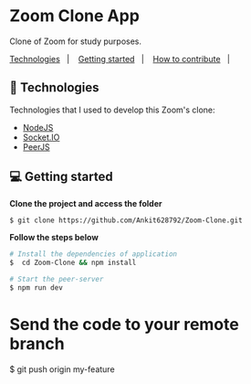 

# Zoom Clone App

<p align="left">Clone of Zoom for study purposes.</p>

<p align="left">
  <a href="#-technologies">Technologies</a>&nbsp;&nbsp;&nbsp;|&nbsp;&nbsp;&nbsp;
  <a href="#-getting-started">Getting started</a>&nbsp;&nbsp;&nbsp;|&nbsp;&nbsp;&nbsp;
  <a href="#-how-to-contribute">How to contribute</a>&nbsp;&nbsp;&nbsp;|&nbsp;&nbsp;&nbsp;
</p>

## 🚀 Technologies

Technologies that I used to develop this Zoom's clone:

- [NodeJS](https://nodejs.org/en/)
- [Socket.IO](https://socket.io/)
- [PeerJS](https://peerjs.com/)

## 💻 Getting started

**Clone the project and access the folder**

```bash
$ git clone https://github.com/Ankit628792/Zoom-Clone.git
```

**Follow the steps below**

```bash
# Install the dependencies of application
$  cd Zoom-Clone && npm install

# Start the peer-server
$ npm run dev
```


# Send the code to your remote branch
$ git push origin my-feature
```

